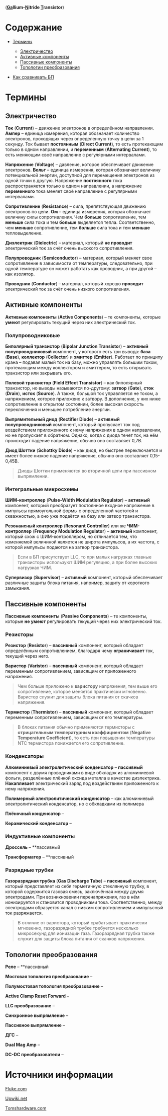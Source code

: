 (<u>**Ga**</u>**llium-<u>**N**</u>itride <u>**T**</u>ransistor**)
# Содержание
 
* [Термины](#Термины)

    * [Электричество](#Электричество)
    * [Активные компоненты](#Активные-компоненты)
    * [Пассивные компоненты](#Пассивные-компоненты)
    * [Топологии преобразования](#Топологии-преобразования)

* [Как сравнивать БП](#Как-сравнивать-БП)

# Термины
 
## Электричество
 
**Ток** (**Current**) – движение электронов в определённом направлении. **Ампер** – единица измерения, которая обозначает количество электронов, проходящих через определенную точку в цепи за 1 секунду. Ток бывает **постоянным** (**Direct Current**), то есть протекающим только в одном направлении, и **переменным** (**Alternating Current**), то есть меняющим своё направление с регулярными интервалами. 
 
**Напряжение** (**Voltage**) – давление, которое обеспечивает движение электронов. **Вольт** – единица измерения, которая обозначает величину потенциальной энергии, доступной для перемещения электронов из одной точки в другую. Напряжение **постоянного** тока распространяется только в одном направлении, а напряжение **переменного** тока меняет своё направление с регулярными интервалами. 
 
**Сопротивление** (**Resistance**) – сила, препятствующая движению электронов по цепи. **Ом** – единица измерения, которая обозначает величину силы сопротивления. Чем **больше** сопротивление, тем **меньше** сила тока и тем **больше** выделяется тепла. Соответственно, чем **меньше** сопротивление, тем **больше** сила тока и тем **меньше** тепловыделение. 
 
**Диэлектрик** (**Dielectric**) – материал, который **не проводит** электрический ток за счёт очень высокого сопротивления. 
 
**Полупроводник** (**Semiconductor**) – материал, который меняет свое сопротивление в зависимости от температуры, следовательно, при одной температуре он может работать как проводник, а при другой – как изолятор. 
 
**Проводник** (**Conductor**) – материал, который хорошо **проводит** электрический ток за счёт очень низкого сопротивления. 
 
## Активные компоненты
 
**Активные компоненты** (**Active Components**) – те компоненты, которые **умеют** регулировать текущий через них электрический ток. 
 
### Полупроводниковые
 
**Биполярный транзистор** (**Bipolar Junction Transistor**) – **активный полупроводниковый** компонент, у которого есть три вывода: **база** (**Base**), **коллектор** (**Collector**) и **эмиттер** (**Emitter**). Работает по принципу крана – подавая малый ток на базу, можно управлять большим током, протекающим между коллектором и эмиттером, то есть открывать транзистор или закрывать его.

**Полевой транзистор** (**Field Effect Transistor**) – как биполярный транзистор, но выводы называются по-другому: **затвор** (**Gate**), **сток** (**Drain**), **исток** (**Source**). А также, большой ток управляется не током, а напряжением, которое приложено к затвору. В дополнение, у них ниже сопротивление в открытом состоянии, более высокая скорость переключения и меньшее потребление энергии.

**Выпрямительный диод** (**Rectifier Diode**) – **активный полупроводниковый** компонент, который пропускает ток под воздействием приложенного к нему напряжения в одном направлении, но не пропускает в обратном. Однако, когда с диода течет ток, на нём происходит падение напряжение, обычно оно составляет 0,7В.
 
**Диод Шоттки** (**Schottky Diode**)  – как диод, но быстрее переключается и имеет более низкое падение напряжение, обычно оно составляет 0,15-0,45В.

> Диоды Шоттки применяются во вторичной цепи при пассивном выпрямлении.

### Интегральные микросхемы
 
**ШИМ-контроллер** (**Pulse-Width Modulation Regulator**) – **активный** компонент, который преобразует постоянное входное напряжение в импульсы прямоугольной формы с определенной частотой и скважностью, а оно уже подаётся на базу или затвор транзистора.
 
**Резонансный контроллер** (**Resonant Controller**) или же **ЧИМ-контроллер** (**Frequency Modulation Regulator**) – **активный** компонент, который схож с ШИМ-контроллером, но отличается тем, что изменяемой величиной является не широта импульсов, а их частота, с которой импульсы подаются на затвор транзистора.

> Если в БП присутствует LLC, то при малых нагрузках главные транзисторы используют ШИМ регуляцию, а при более высоких нагрузках ЧИМ.
 
**Супервизор** (**Supervisor**) – **активный** компонент, который обеспечивает различные защиты блока питания, например, защиту от короткого замыкания.
 
## Пассивные компоненты
 
**Пассивные компоненты** (**Passive Components**) – те компоненты, которые **не умеют** регулировать текущий через них электрический ток. 
 
### Резисторы
 
**Резистор** (**Resistor**) – **пассивный** компонент, который обладает определённым сопротивлением, благодаря чему **ограничивает** ток, текущий через него. 
 
**Варистор** (**Varistor**) – **пассивный** компонент, который обладает переменным сопротивлением, зависящим от приложенного напряжения.

> Чем больше приложено к **варистору** напряжения, тем выше его сопротивление, которое меняется практически мгновенно. Варистор служит для защиты блока питания от скачков напряжения.

**Термистор** (**Thermistor**) – **пассивный** компонент, который обладает переменным сопротивлением, зависящим от его температуры.

> В блоках питания обычно применяются термисторы с **отрицательным температурным коэффициентом** (**Negative Temperature Coefficient**), то есть при повышении температуры NTC термистора понижается его сопротивление.

### Конденсаторы
 
**Алюминиевый электролитический конденсатор** – **пассивный** компонент с двумя проводниками в виде обкладок из алюминиевой фольги, разделённые плёнкой оксида металла в качестве диэлектрика. **Накапливает** электрический заряд под воздействием приложенного к нему напряжения. 
 
**Полимерный электролитический конденсатор** – как алюминиевый электролитический конденсатор, но с обкладками из полимера
 
**Плёночный конденсатор** – 
 
**Керамический конденсатор** – 
 
### Индуктивные компоненты
 
**Дроссель** – **пассивный
 
**Трансформатор** – **пассивный

### Разрядные трубки
 
**Газоразрядная трубка** (**Gas Discharge Tube**) – **пассивный** компонент, который представляет из себя герметичную стеклянную трубку, в которой содержится газовая смесь, заключённая между двумя электродами. При возникновении перенапряжения, газ в нём ионизируется и становится проводниками тока. Соответственно, между электродами образуется канал с низким сопротивлением и импульсный ток разряжается.

> В отличие от варистора, который срабатывает практически мгновенно, газоразрядной трубке требуется несколько микросекунд для ионизации газа. Газоразрядная трубка также служит для защиты блока питания от скачков напряжения.

## Топологии преобразования

 
**Реле** – **пассивный
 
**Мостовая топология преобразование** –
 
**Полумостовая топология преобразование** –
 
**Active Clamp Reset Forward** –
 
**LLC преобразование** –
 
**Синхронное выпрямление** –
 
**Пассивное выпрямление** –
 
**ДГС** –
 
**Dual Mag Amp** –
 
**DC-DC преобразователи** –
 
 
# Источники информации 
[Fluke.com](https://www.fluke.com/ru-ru/learn/blog/electrical)

[Upwiki.net](https://ru.upwiki.one/wiki/Electronic_component)

[Tomshardware.com](https://www.tomshardware.com/reviews/power-supplies-101,4193.html)
